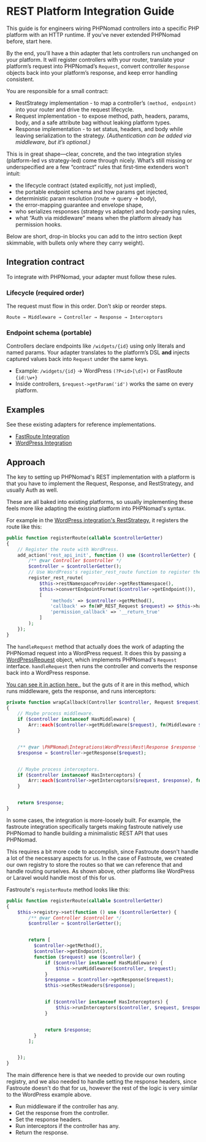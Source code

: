 # REST Platform Integration Guide

This guide is for engineers wiring PHPNomad controllers into a specific PHP platform with an HTTP runtime. If you’ve
never extended PHPNomad before, start here.

By the end, you’ll have a thin adapter that lets controllers run unchanged on your platform. It will register
controllers with your router, translate your platform’s request into PHPNomad’s `Request`, convert controller `Response`
objects back into your platform’s response, and keep error handling consistent.

You are responsible for a small contract:

* RestStrategy implementation - to map a controller’s `(method, endpoint)` into your router and drive the request
  lifecycle.
* Request implementation - to expose method, path, headers, params, body, and a safe attribute bag without leaking
  platform
  types.
* Response implementation - to set status, headers, and body while leaving serialization to the strategy.
  *(Authentication can be added via middleware, but it’s optional.)*

This is in great shape—clear, concrete, and the two integration styles (platform-led vs strategy-led) come through
nicely. What’s still missing or underspecified are a few “contract” rules that first-time extenders won’t intuit:

* the lifecycle contract (stated explicitly, not just implied),
* the portable endpoint schema and how params get injected,
* deterministic param resolution (route → query → body),
* the error-mapping guarantee and envelope shape,
* who serializes responses (strategy vs adapter) and body-parsing rules,
* what “Auth via middleware” means when the platform already has permission hooks.

Below are short, drop-in blocks you can add to the intro section (kept skimmable, with bullets only where they carry
weight).

## Integration contract

To integrate with PHPNomad, your adapter must follow these rules.

### Lifecycle (required order)

The request must flow in this order. Don’t skip or reorder steps.

```
Route → Middleware → Controller → Response → Interceptors
```

### Endpoint schema (portable)

Controllers declare endpoints like `/widgets/{id}` using only literals and named params. Your adapter translates to the
platform’s DSL **and** injects captured values back into `Request` under the same keys.

* Example: `/widgets/{id}` → WordPress `(?P<id>[\d]+)` or FastRoute `{id:\w+}`
* Inside controllers, `$request->getParam('id')` works the same on every platform.

## Examples

See these existing adapters for reference implementations.

* [FastRoute Integration](https://github.com/phpnomad/fastroute-integration)
* [WordPress Integration](https://github.com/phpnomad/wordpress-integration)

## Approach

The key to setting up PHPNomad's REST implementation with a platform is that you have to implement the Request,
Response, and RestStrategy, and usually Auth as well.

These are all baked into existing platforms, so usually implementing these feels more like adapting the existing
platform into PHPNomad's syntax.

For example in
the [WordPress integration's RestStrategy](https://github.com/phpnomad/wordpress-integration/blob/main/lib/Strategies/RestStrategy.php),
it registers the route like this:

```php
public function registerRoute(callable $controllerGetter)
{
    // Register the route with WordPress.
    add_action('rest_api_init', function () use ($controllerGetter) {
        /** @var Controller $controller */
        $controller = $controllerGetter();
        // Use WordPress's register_rest_route function to register the route.
        register_rest_route(
            $this->restNamespaceProvider->getRestNamespace(),
            $this->convertEndpointFormat($controller->getEndpoint()),
            [
                'methods' => $controller->getMethod(),
                'callback' => fn(WP_REST_Request $request) => $this->handleRequest($controller, new WordPressRequest($request, $this->currentUserResolver->getCurrentUser())),
                'permission_callback' => '__return_true'
            ]
        );
    });
}
```

The `handleRequest` method that actually does the work of adapting the PHPNomad request into a WordPress request.
It does this by passing
a [WordPressRequest](https://github.com/phpnomad/wordpress-integration/blob/main/lib/Rest/Request.php) object, which
implements PHPNomad's `Request` interface. `handleRequest` then runs the controller and converts the response back
into a WordPress response.

[You can see it in action here.](https://github.com/phpnomad/wordpress-integration/blob/main/lib/Strategies/RestStrategy.php#L77-L102),
but the guts of it are in this method, which runs middleware, gets the response, and runs interceptors:

```php
private function wrapCallback(Controller $controller, Request $request): Response
{
    // Maybe process middleware.
    if ($controller instanceof HasMiddleware) {
        Arr::each($controller->getMiddleware($request), fn(Middleware $middleware) => $middleware->process($request));
    }


    /** @var \PHPNomad\Integrations\WordPress\Rest\Response $response */
    $response = $controller->getResponse($request);


    // Maybe process interceptors.
    if ($controller instanceof HasInterceptors) {
        Arr::each($controller->getInterceptors($request, $response), fn(Interceptor $interceptor) => $interceptor->process($request, $response));
    }


    return $response;
}
```

In some cases, the integration is more-loosely built. For example, the fastroute integration specifically targets
making fastroute natively use PHPNomad to handle building a minimalistic REST API that uses PHPNomad.

This requires a bit more code to accomplish, since Fastroute doesn't handle a lot of the necessary aspects for us. In
the case of Fastroute, we created our own registry to store the routes so that we can reference that and handle routing
ourselves. As shown above, other platforms like WordPress or Laravel would handle most of this for us.

Fastroute's `registerRoute` method looks like this:

```php
public function registerRoute(callable $controllerGetter)
{
    $this->registry->set(function () use ($controllerGetter) {
        /** @var Controller $controller */
        $controller = $controllerGetter();


        return [
          $controller->getMethod(),
          $controller->getEndpoint(),
          function ($request) use ($controller) {
              if ($controller instanceof HasMiddleware) {
                  $this->runMiddleware($controller, $request);
              }
              $response = $controller->getResponse($request);
              $this->setRestHeaders($response);


              if ($controller instanceof HasInterceptors) {
                  $this->runInterceptors($controller, $request, $response);
              }


              return $response;
          }
        ];


    });
}
```

The main difference here is that we needed to provide our own routing registry, and we also needed to handle
setting the response headers, since Fastroute doesn't do that for us, however the rest of the logic is very similar to
the WordPress example above.

* Run middleware if the controller has any.
* Get the response from the controller.
* Set the response headers.
* Run interceptors if the controller has any.
* Return the response.